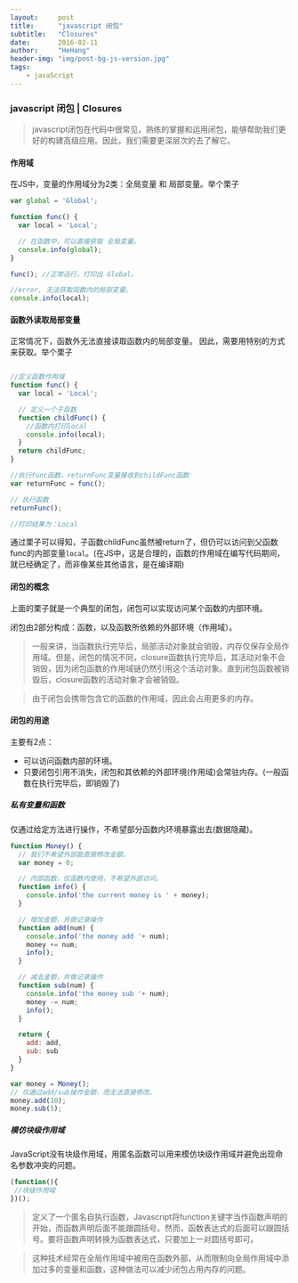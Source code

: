 ```yaml
---
layout:     post
title:      "javascript 闭包"
subtitle:   "Closures"
date:       2016-02-11
author:     "HeHang"
header-img: "img/post-bg-js-version.jpg"
tags:
    - javaScript
---
```


### javascript 闭包 | Closures

  > javascript闭包在代码中很常见，熟练的掌握和运用闭包，能够帮助我们更好的构建高级应用。因此，我们需要更深层次的去了解它。

#### 作用域

在JS中，变量的作用域分为2类：全局变量 和 局部变量。举个栗子

```javascript
var global = 'Global';

function func() {
  var local = 'Local';

  // 在函数中，可以直接获取 全局变量。
  console.info(global);
}

func(); //正常运行，打印出 Global。

//error, 无法获取函数内的局部变量。
console.info(local);

```

#### 函数外读取局部变量

正常情况下，函数外无法直接读取函数内的局部变量。
因此，需要用特别的方式来获取。举个栗子

```javascript

//定义函数作用域
function func() {
  var local = 'Local';

  // 定义一个子函数
  function childFunc() {
    //函数内打印local
    console.info(local);
  }
  return childFunc;
}

//执行func函数，returnFunc变量接收到childFunc函数
var returnFunc = func();

// 执行函数
returnFunc();

//打印结果为：Local
```

通过栗子可以得知，子函数childFunc虽然被return了，但仍可以访问到父函数func的内部变量<code>local</code>。(在JS中，这是合理的，函数的作用域在编写代码期间，就已经确定了，而非像某些其他语言，是在编译期)

#### 闭包的概念

上面的栗子就是一个典型的闭包，闭包可以实现访问某个函数的内部环境。

闭包由2部分构成：函数，以及函数所依赖的外部环境（作用域）。


> 一般来讲，当函数执行完毕后，局部活动对象就会销毁，内存仅保存全局作用域。但是，闭包的情况不同，closure函数执行完毕后，其活动对象不会销毁，因为闭包函数的作用域链仍然引用这个活动对象。直到闭包函数被销毁后，closure函数的活动对象才会被销毁。

> 由于闭包会携带包含它的函数的作用域，因此会占用更多的内存。

#### 闭包的用途

主要有2点：
  * 可以访问函数内部的环境。
  * 只要闭包引用不消失，闭包和其依赖的外部环境(作用域)会常驻内存。(一般函数在执行完毕后，即销毁了)


##### 私有变量和函数

仅通过给定方法进行操作，不希望部分函数内环境暴露出去(数据隐藏)。

```javascript
function Money() {
  // 我们不希望外部能直接修改金额。
  var money = 0;

  // 内部函数，仅函数内使用，不希望外部访问。
  function info() {
    console.info('the current money is ' + money);
  }

  // 增加金额，并做记录操作
  function add(num) {
    console.info('the money add '+ num);
    money += num;
    info();
  }

  // 减去金额，并做记录操作
  function sub(num) {
    console.info('the money sub '+ num);
    money -= num;
    info();
  }

  return {
    add: add,
    sub: sub
  }
}

var money = Money();
// 仅通过add/sub操作金额，而无法直接修改。
money.add(10);
money.sub(5);

```


##### 模仿块级作用域

JavaScript没有块级作用域，用匿名函数可以用来模仿块级作用域并避免出现命名参数冲突的问题。

```Javascript
(function(){  
 //块级作用域  
})();  
```

> 定义了一个匿名自执行函数，Javascript将function关键字当作函数声明的开始，而函数声明后面不能跟圆括号。然而，函数表达式的后面可以跟圆括号。要将函数声明转换为函数表达式，只要加上一对圆括号即可。

> 这种技术经常在全局作用域中被用在函数外部，从而限制向全局作用域中添加过多的变量和函数，这种做法可以减少闭包占用内存的问题。
